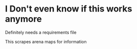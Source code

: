 # I Don't even know if this works anymore

Definitely needs a requirements file

This scrapes arena maps for information
